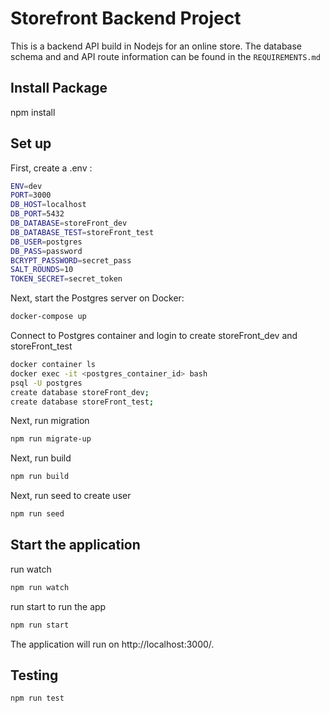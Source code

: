 # Storefront Backend Project

This is a backend API build in Nodejs for an online store.
The database schema and and API route information can be found in the `REQUIREMENTS.md`


## Install Package
npm install

## Set up
First, create a .env :
```bash
ENV=dev
PORT=3000
DB_HOST=localhost
DB_PORT=5432
DB_DATABASE=storeFront_dev
DB_DATABASE_TEST=storeFront_test
DB_USER=postgres
DB_PASS=password
BCRYPT_PASSWORD=secret_pass
SALT_ROUNDS=10
TOKEN_SECRET=secret_token
```
Next, start the Postgres server on Docker:

```bash
docker-compose up
```

Connect to Postgres container and login to create storeFront_dev and storeFront_test

```bash
docker container ls
docker exec -it <postgres_container_id> bash
psql -U postgres 
create database storeFront_dev; 
create database storeFront_test; 
```

Next, run migration 
```bash  
npm run migrate-up
 ``` 
Next, run build 
```bash  
npm run build
 ``` 
 
Next, run seed to create user
```bash  
npm run seed
 ``` 


## Start the application

  run watch 
```bash  
npm run watch
 ``` 
 run start to run the app
```bash  
npm run start
 ``` 
 The application will run on http://localhost:3000/.
## Testing

```bash  
npm run test
 ``` 